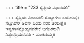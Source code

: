 +++
title = "233 ಸೃಷ್ಟಿಯ ವಿಧಾನದಲಿ"

+++
ಸೃಷ್ಟಿಯ ವಿಧಾನದಲಿ ಸೊಟ್ಟುಗಳು ನೂರಿಹುವು।  
ನೆಟ್ಟಗಿಪೆನ್ ಅವನ್ ಎಂದು ನರರ ಚಿರದೀಕ್ಷೆ॥  
ಇಷ್ಟಗಳನನ್ಯೋನ್ಯವವರೇಕೆ ಬಗೆದಿರರು?।  
ನಿಷ್ಠುರಪ್ರಿಯರವರು - ಮಂಕುತಿಮ್ಮ॥  
